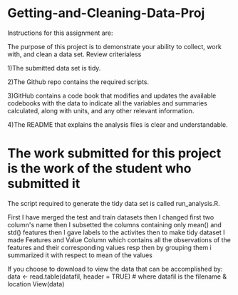 # Getting-and-Cleaning-Data-Proj
Instructions for this assignment are:

The purpose of this project is to demonstrate your ability to collect, work with, and clean a data set. Review criterialess

1)The submitted data set is tidy.

2)The Github repo contains the required scripts.

3)GitHub contains a code book that modifies and updates the available codebooks with the data to indicate all the variables and    summaries calculated, along with units, and any other relevant information.

4)The README that explains the analysis files is clear and understandable.

The work submitted for this project is the work of the student who submitted it
=============================================================================================================

The script required to generate the tidy data set is called run_analysis.R.

First I have merged the test and train datasets 
then I changed first two column's name
then I subsetted the columns containing only mean() and std() features
then I gave labels to the activites
then to make tidy dataset I made Features and Value Column which contains all the observations of the features and their corresponding values resp 
then by grouping them i summarized it with respect to mean of the values


If you choose to download to view the data that can be accomplished by: data <- read.table(datafil, header = TRUE) # where datafil is the filename & location View(data)
